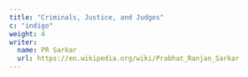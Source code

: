 ```yaml
---
title: "Criminals, Justice, and Judges"
c: "indigo"
weight: 4
writer:
  name: PR Sarkar
  url: https://en.wikipedia.org/wiki/Prabhat_Ranjan_Sarkar
---
```

